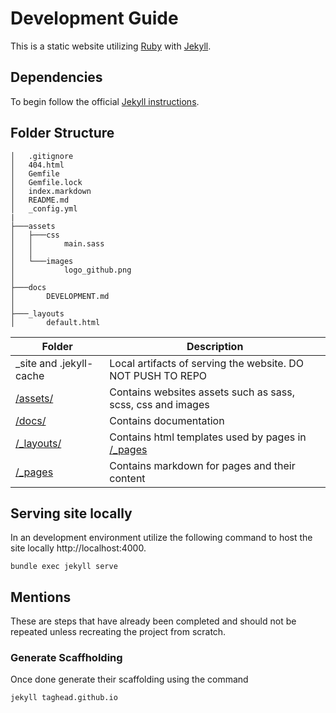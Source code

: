 # Development Guide

This is a static website utilizing [Ruby](https://www.ruby-lang.org/en/) with [Jekyll](https://jekyllrb.com).


## Dependencies

To begin follow the official [Jekyll instructions](https://jekyllrb.com/docs/installation/).

## Folder Structure

```
│   .gitignore
│   404.html
│   Gemfile
│   Gemfile.lock
│   index.markdown
│   README.md
│   _config.yml
|
├───assets
│   ├───css
│   │       main.sass
│   │
│   └───images
│           logo_github.png
│
├───docs
│       DEVELOPMENT.md
│
├───_layouts
│       default.html
```

|Folder|Description|
|----|----|
|_site and .jekyll-cache    |  Local artifacts of serving the website. DO NOT PUSH TO REPO |
|[/assets/](/assets/)       |  Contains websites assets such as sass, scss, css and images |
|[/docs/](/docs/)           |  Contains documentation |
|[/_layouts/](/_layouts/)   |  Contains html templates used by pages in [/_pages](/_pages/) |
|[/_pages](/_pages/)        |  Contains markdown for pages and their content


## Serving site locally

In an development environment utilize the following command to host the site locally http://localhost:4000. 

```
bundle exec jekyll serve
```

## Mentions

These are steps that have already been completed and should not be repeated unless recreating the project from scratch.

### Generate Scaffholding

Once done generate their scaffolding using the command
```
jekyll taghead.github.io
```